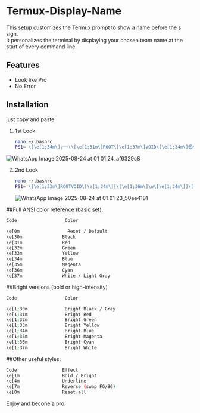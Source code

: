 # Termux-Display-Name
This setup customizes the Termux prompt to show a  name before the `$` sign.  
It personalizes the terminal by displaying your chosen team name at the start of every command line.  
 

## Features  
- Look like Pro
- No Error 

## Installation  
just copy and paste

1. 1st Look  
   ```bash
   nano ~/.bashrc
   PS1='\[\e[1;34m\]┌──(\[\e[1;31m\]ROOT\[\e[1;37m\]VOID\[\e[1;34m\]㉿\[\e[1;36m\]TERMUX\[\e[1;34m\])-[\[\e[1;33m\]\w\[\e[1;34m\]]\n\[\e[1;34m\]└─\[\e[1;36m\] € \[\e[0m\]'
    ```


![WhatsApp Image 2025-08-24 at 01 01 24_af6329c8](https://github.com/user-attachments/assets/7a19fb63-c599-43ea-9c79-219692e39f8e)

   
2. 2nd Look
    ```bash
   nano ~/.bashrc
   PS1='\[\e[1;33m\]ROOTVOID\[\e[1;34m\][\[\e[1;36m\]\w\[\e[1;34m\]]\[\e[0;32m\]:\[\e[1;31m\]# \[\e[0m\]'
    ```

    ![WhatsApp Image 2025-08-24 at 01 01 23_50ee4181](https://github.com/user-attachments/assets/24dde9b0-d13f-4e79-94d8-b84320c761e3)

##Full ANSI color reference (basic set).
 ```bash
 Code	               Color

\e[0m	               Reset / Default
\e[30m             	 Black
\e[31m	             Red
\e[32m	             Green
\e[33m	             Yellow
\e[34m 	             Blue
\e[35m	             Magenta
\e[36m	             Cyan
\e[37m	             White / Light Gray
```
##Bright versions (bold or high-intensity)
 ```bash
Code	              Color

\e[1;30m	          Bright Black / Gray
\e[1;31m	          Bright Red
\e[1;32m	          Bright Green
\e[1;33m	          Bright Yellow
\e[1;34m	          Bright Blue
\e[1;35m	          Bright Magenta
\e[1;36m	          Bright Cyan
\e[1;37m	          Bright White
```

##Other useful styles:
 ```bash
Code	             Effect
\e[1m	             Bold / Bright
\e[4m	             Underline
\e[7m	             Reverse (swap FG/BG)
\e[0m	             Reset all
```
Enjoy and becone a pro.
